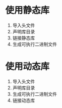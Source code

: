 # 使用静态库

1. 导入头文件
2. 声明库目录
3. 链接静态库
4. 生成可执行二进制文件


# 使用动态库

1. 导入头文件
2. 声明库目录
3. 生成可执行二进制文件
4. 链接动态库


